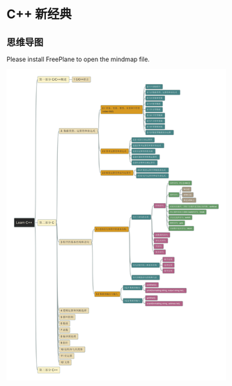 # C++ 新经典

## 思维导图

Please install FreePlane to open the mindmap file.

![C++ new mindmap](/cpp_new/cpp_new.jpg)